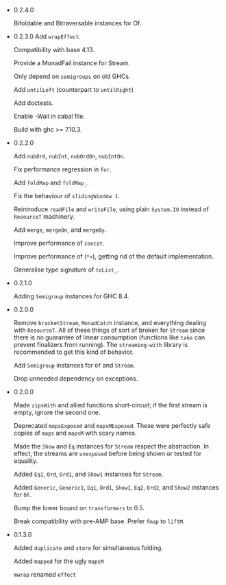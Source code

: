 - 0.2.4.0

    Bifoldable and Bitraversable instances for Of.

- 0.2.3.0
    Add `wrapEffect`.

    Compatibility with base 4.13.
    
    Provide a MonadFail instance for Stream.

    Only depend on `semigroups` on old GHCs.

    Add `untilLeft` (counterpart to `untilRight`)

    Add doctests.

    Enable -Wall in cabal file.

    Build with ghc >= 7.10.3.

- 0.2.2.0

    Add `nubOrd`, `nubInt`, `nubOrdOn`, `nubIntOn`.

    Fix performance regression in `for`.
    
    Add `foldMap` and `foldMap_`.
    
    Fix the behaviour of `slidingWindow 1`.
    
    Reintroduce `readFile` and `writeFile`, using plain `System.IO`
    instead of `ResourceT` machinery.

    Add `merge`, `mergeOn`, and `mergeBy`.

    Improve performance of `concat`.

    Improve performance of (`*>`), getting rid of the default implementation.

    Generalise type signature of `toList_`.

- 0.2.1.0

    Adding `Semigroup` instances for GHC 8.4.

- 0.2.0.0

    Remove `bracketStream`, `MonadCatch` instance, and everything
    dealing with `ResourceT`. All of these things of sort of
    broken for `Stream` since there is no guarantee of linear
    consumption (functions like `take` can prevent finalizers
    from running). The `streaming-with` library is recommended
    to get this kind of behavior.

    Add `Semigroup` instances for `Of` and `Stream`.

    Drop unneeded dependency on exceptions.

- 0.2.0.0

    Made `zipsWith` and allied functions short-circuit; if the
    first stream is empty, ignore the second one.

    Deprecated `mapsExposed` and `mapsMExposed`. These were perfectly
    safe copies of `maps` and `mapsM` with scary names.

    Made the `Show` and `Eq` instances for `Stream` respect the
    abstraction. In effect, the streams are `unexposed` before
    being shown or tested for equality.

    Added `Eq1`, `Ord`, `Ord1`, and `Show1` instances for `Stream`.

    Added `Generic`, `Generic1`, `Eq1`, `Ord1`, `Show1`, `Eq2`, `Ord2`,
    and `Show2` instances for `Of`.

    Bump the lower bound on `transformers` to 0.5.

    Break compatibility with pre-AMP base. Prefer `fmap` to `liftM`.

- 0.1.3.0 

    Added `duplicate` and `store` for simultaneous folding.
    
    Added `mapped` for the ugly `mapsM`
    
    `mwrap` renamed `effect`

